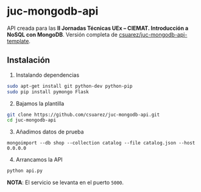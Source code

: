 # juc-mongodb-api

API creada para las **II Jornadas Técnicas UEx – CIEMAT. Introducción a NoSQL con MongoDB**. Versión completa de [csuarez/juc-mongodb-api-template](https://github.com/csuarez/juc-mongodb-api-template).

## Instalación

1. Instalando dependencias
  ```sh
  sudo apt-get install git python-dev python-pip
  sudo pip install pymongo Flask
  ```

2. Bajamos la plantilla
  ```sh
  git clone https://github.com/csuarez/juc-mongodb-api.git
  cd juc-mongodb-api
  ```

3. Añadimos datos de prueba
  ```
  mongoimport --db shop --collection catalog --file catalog.json --host 0.0.0.0
  ```

4. Arrancamos la API
  ```sh
  python api.py
  ```

**NOTA**: El servicio se levanta en el puerto `5000`.
